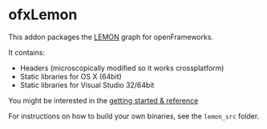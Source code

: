 # ofxLemon


This addon packages the [LEMON](http://lemon.cs.elte.hu/trac/lemon) graph for openFrameworks. 

It contains:

* Headers (microscopically modified so it works crossplatform)
* Static libraries for OS X (64bit) 
* Static libraries for Visual Studio 32/64bit


You might be interested in the [getting started & reference](http://lemon.cs.elte.hu/trac/lemon/wiki/Documentation)


For instructions on how to build your own binaries, see the `lemon_src` folder. 